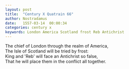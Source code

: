 ```yaml
---
layout: post
title:  "Century X Quatrain 66"
author: Nostradamus
date:   1557-03-14  00:00:34
categories: century x
keywords: London America Scotland frost Reb Antichrist
---
```

The chief of London through the realm of America,  
The Isle of Scotland will be tried by frost:  
King and 'Reb' will face an Antichrist so false,  
That he will place them in the conflict all together.